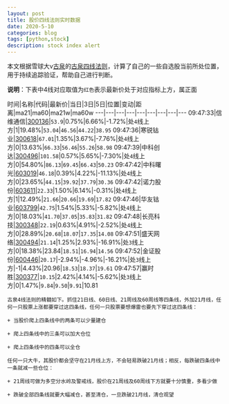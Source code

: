 ```yaml
---
layout: post
title: 股价四线法则实时数据
date: 2020-5-10
categories: blog
tags: [python,stock]
description: stock index alert
---
```



本文根据雪球大v[古泉](https://xueqiu.com/u/7148646888)的[古泉四线法则](https://xueqiu.com/7148646888/130498192)，计算了自己的一些自选股当前所处位置，用于持续追踪验证，帮助自己进行判断。

**说明**：下表中4线对应取值为`红色`表示最新价处于对应指标上方，属正面

时间|名称|代码|最新价|当日|3日|5日|位置|变动|距离|ma21|ma60|ma21w|ma60w
---|---|---|---|---|---|---|---|---
09:47:33|信维通信|[300136](https://xueqiu.com/S/SZ300136)|`53.9`|0.75%|6.66%|-1.72%|处`4`线上方|1|19.48%|`53.04`|`46.56`|`44.22`|`38.95`
09:47:36|寒锐钴业|[300618](https://xueqiu.com/S/SZ300618)|`67.01`|1.35%|3.67%|-7.76%|处`4`线上方|0|13.63%|`66.33`|`56.46`|`55.26`|`58.98`
09:47:39|中科创达|[300496](https://xueqiu.com/S/SZ300496)|`101.58`|0.57%|5.65%|-7.30%|处`4`线上方|0|54.80%|`86.13`|`69.45`|`66.43`|`50.23`
09:47:42|中科曙光|[603019](https://xueqiu.com/S/SH603019)|`46.18`|0.39%|4.22%|-11.13%|处`4`线上方|0|23.65%|`44.15`|`39.92`|`37.79`|`30.36`
09:47:42|诺力股份|[603611](https://xueqiu.com/S/SH603611)|`22.33`|1.50%|6.14%|-0.31%|处`4`线上方|1|12.49%|`21.66`|`20.66`|`19.69`|`17.82`
09:47:46|华友钴业|[603799](https://xueqiu.com/S/SH603799)|`42.75`|1.54%|5.33%|-5.82%|处`4`线上方|0|18.03%|`41.70`|`37.05`|`35.83`|`31.82`
09:47:48|长亮科技|[300348](https://xueqiu.com/S/SZ300348)|`22.19`|0.63%|4.91%|-2.52%|处`4`线上方|0|28.89%|`20.68`|`18.07`|`17.35`|`14.08`
09:47:51|盛天网络|[300494](https://xueqiu.com/S/SZ300494)|`21.14`|1.25%|2.93%|-16.91%|处`3`线上方|0|18.38%|23.84|`18.51`|`16.94`|`14.56`
09:47:52|金证股份|[600446](https://xueqiu.com/S/SH600446)|`20.17`|-2.94%|-4.96%|-16.21%|处`3`线上方|-1|4.43%|20.96|`18.53`|`18.37`|`19.61`
09:47:57|赢时胜|[300377](https://xueqiu.com/S/SZ300377)|`10.15`|2.42%|4.14%|-5.62%|处`3`线上方|0|1.47%|`9.84`|`9.50`|`9.91`|10.81

```
古泉4线法则的精髓如下。抓住21日线、60日线、21周线及60周线等四条线，外加21月线，任何一只股票上涨都要穿过这四条线，任何一只股票要想爆雷也要先下穿过这四条线：

+ 当股价爬上四条线中的两条可以少量建仓

+ 爬上四条线中的三条可以加大仓位

+ 爬上四条线中的四条可以全仓

任何一只大牛，其股价都会坚守在21月线上方，不会轻易跌破21月线；相反，每跌破四条线中一条就减一些仓位：

+ 21周线可做为多空分水岭及警戒线，股价在21周线及60周线下方就要十分慎重，多看少做

+ 跌破全部四条线就要大幅减仓，甚至清仓，一旦跌破21月线，清仓观望
```